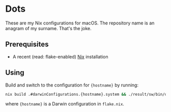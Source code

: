 # Dots

These are my Nix configurations for macOS. The repository name is an anagram of my surname. That's the joke.

## Prerequisites

- A recent (read: flake-enabled) [Nix](https://nixos.org/download.html) installation

## Using

Build and switch to the configuration for `{hostname}` by running:
```sh
nix build .#darwinConfigurations.{hostname}.system && ./result/sw/bin/darwin-rebuild switch --flake .
```
where `{hostname}` is a Darwin configuration in `flake.nix`.


